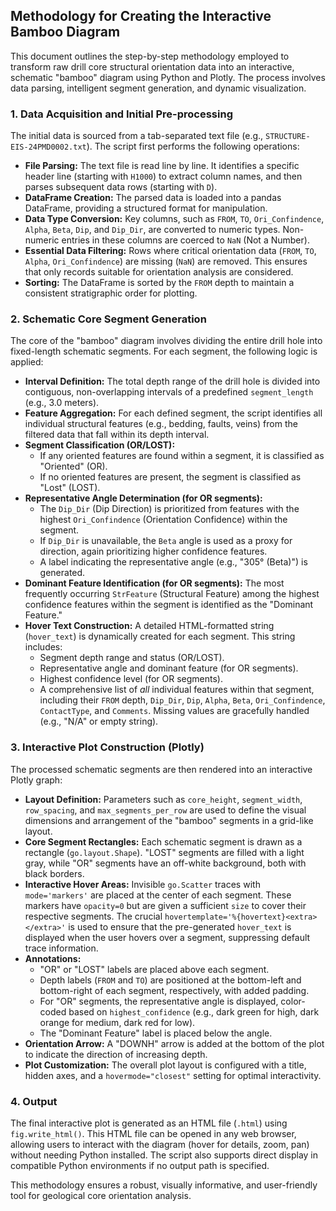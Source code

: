 ## Methodology for Creating the Interactive Bamboo Diagram

This document outlines the step-by-step methodology employed to transform raw drill core structural orientation data into an interactive, schematic "bamboo" diagram using Python and Plotly. The process involves data parsing, intelligent segment generation, and dynamic visualization.

### 1. Data Acquisition and Initial Pre-processing

The initial data is sourced from a tab-separated text file (e.g., `STRUCTURE-EIS-24PMD0002.txt`). The script first performs the following operations:

* **File Parsing:** The text file is read line by line. It identifies a specific header line (starting with `H1000`) to extract column names, and then parses subsequent data rows (starting with `D`).
* **DataFrame Creation:** The parsed data is loaded into a pandas DataFrame, providing a structured format for manipulation.
* **Data Type Conversion:** Key columns, such as `FROM`, `TO`, `Ori_Confindence`, `Alpha`, `Beta`, `Dip`, and `Dip_Dir`, are converted to numeric types. Non-numeric entries in these columns are coerced to `NaN` (Not a Number).
* **Essential Data Filtering:** Rows where critical orientation data (`FROM`, `TO`, `Alpha`, `Ori_Confindence`) are missing (`NaN`) are removed. This ensures that only records suitable for orientation analysis are considered.
* **Sorting:** The DataFrame is sorted by the `FROM` depth to maintain a consistent stratigraphic order for plotting.

### 2. Schematic Core Segment Generation

The core of the "bamboo" diagram involves dividing the entire drill hole into fixed-length schematic segments. For each segment, the following logic is applied:

* **Interval Definition:** The total depth range of the drill hole is divided into contiguous, non-overlapping intervals of a predefined `segment_length` (e.g., 3.0 meters).
* **Feature Aggregation:** For each defined segment, the script identifies all individual structural features (e.g., bedding, faults, veins) from the filtered data that fall within its depth interval.
* **Segment Classification (OR/LOST):**
    * If any oriented features are found within a segment, it is classified as "Oriented" (OR).
    * If no oriented features are present, the segment is classified as "Lost" (LOST).
* **Representative Angle Determination (for OR segments):**
    * The `Dip_Dir` (Dip Direction) is prioritized from features with the highest `Ori_Confindence` (Orientation Confidence) within the segment.
    * If `Dip_Dir` is unavailable, the `Beta` angle is used as a proxy for direction, again prioritizing higher confidence features.
    * A label indicating the representative angle (e.g., "305° (Beta)") is generated.
* **Dominant Feature Identification (for OR segments):** The most frequently occurring `StrFeature` (Structural Feature) among the highest confidence features within the segment is identified as the "Dominant Feature."
* **Hover Text Construction:** A detailed HTML-formatted string (`hover_text`) is dynamically created for each segment. This string includes:
    * Segment depth range and status (OR/LOST).
    * Representative angle and dominant feature (for OR segments).
    * Highest confidence level (for OR segments).
    * A comprehensive list of *all* individual features within that segment, including their `FROM` depth, `Dip_Dir`, `Dip`, `Alpha`, `Beta`, `Ori_Confindence`, `ContactType`, and `Comments`. Missing values are gracefully handled (e.g., "N/A" or empty string).

### 3. Interactive Plot Construction (Plotly)

The processed schematic segments are then rendered into an interactive Plotly graph:

* **Layout Definition:** Parameters such as `core_height`, `segment_width`, `row_spacing`, and `max_segments_per_row` are used to define the visual dimensions and arrangement of the "bamboo" segments in a grid-like layout.
* **Core Segment Rectangles:** Each schematic segment is drawn as a rectangle (`go.layout.Shape`). "LOST" segments are filled with a light gray, while "OR" segments have an off-white background, both with black borders.
* **Interactive Hover Areas:** Invisible `go.Scatter` traces with `mode='markers'` are placed at the center of each segment. These markers have `opacity=0` but are given a sufficient `size` to cover their respective segments. The crucial `hovertemplate='%{hovertext}<extra></extra>'` is used to ensure that the pre-generated `hover_text` is displayed when the user hovers over a segment, suppressing default trace information.
* **Annotations:**
    * "OR" or "LOST" labels are placed above each segment.
    * Depth labels (`FROM` and `TO`) are positioned at the bottom-left and bottom-right of each segment, respectively, with added padding.
    * For "OR" segments, the representative angle is displayed, color-coded based on `highest_confidence` (e.g., dark green for high, dark orange for medium, dark red for low).
    * The "Dominant Feature" label is placed below the angle.
* **Orientation Arrow:** A "DOWNH" arrow is added at the bottom of the plot to indicate the direction of increasing depth.
* **Plot Customization:** The overall plot layout is configured with a title, hidden axes, and a `hovermode="closest"` setting for optimal interactivity.

### 4. Output

The final interactive plot is generated as an HTML file (`.html`) using `fig.write_html()`. This HTML file can be opened in any web browser, allowing users to interact with the diagram (hover for details, zoom, pan) without needing Python installed. The script also supports direct display in compatible Python environments if no output path is specified.

This methodology ensures a robust, visually informative, and user-friendly tool for geological core orientation analysis.